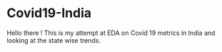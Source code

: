 # Covid19-India
Hello there !
This is my attempt at EDA on Covid 19 metrics in India and looking at the state wise trends. 
